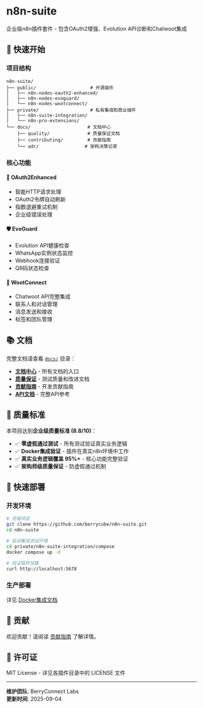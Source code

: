 # n8n-suite

企业级n8n插件套件 - 包含OAuth2增强、Evolution API诊断和Chatwoot集成

## 🚀 快速开始

### 项目结构
```
n8n-suite/
├── public/                    # 开源插件
│   ├── n8n-nodes-oauth2-enhanced/
│   ├── n8n-nodes-evoguard/
│   └── n8n-nodes-wootconnect/
├── private/                   # 私有集成和商业插件
│   ├── n8n-suite-integration/
│   └── n8n-pro-extensions/
└── docs/                     # 文档中心
    ├── quality/              # 质量保证文档
    ├── contributing/         # 贡献指南
    └── adr/                 # 架构决策记录
```

### 核心功能

#### 🔐 OAuth2Enhanced
- 智能HTTP请求处理
- OAuth2令牌自动刷新
- 指数退避重试机制
- 企业级错误处理

#### 🛡️ EvoGuard  
- Evolution API健康检查
- WhatsApp实例状态监控
- Webhook连接验证
- QR码状态检查

#### 💬 WootConnect
- Chatwoot API完整集成
- 联系人和对话管理
- 消息发送和接收
- 标签和团队管理

## 📚 文档

完整文档请查看 [`docs/`](docs/) 目录：

- **[文档中心](docs/README.md)** - 所有文档的入口
- **[质量保证](docs/quality/)** - 测试质量和改进文档
- **[贡献指南](docs/contributing/CONTRIBUTING.md)** - 开发贡献指南
- **[API文档](docs/API.md)** - 完整API参考

## 🎯 质量标准

本项目达到**企业级质量标准 (8.8/10)**：
- ✅ **零虚假通过测试** - 所有测试验证真实业务逻辑
- ✅ **Docker集成验证** - 插件在真实n8n环境中工作
- ✅ **真实业务逻辑覆盖 95%+** - 核心功能完整验证
- ✅ **架构师级质量保证** - 防虚假通过机制

## 🚀 快速部署

### 开发环境
```bash
# 克隆项目
git clone https://github.com/berrycube/n8n-suite.git
cd n8n-suite

# 启动集成测试环境  
cd private/n8n-suite-integration/compose
docker compose up -d

# 验证插件加载
curl http://localhost:5678
```

### 生产部署
详见 [Docker集成文档](docs/quality/DOCKER-INTEGRATION-FIXES.md)

## 🤝 贡献

欢迎贡献！请阅读 [贡献指南](docs/contributing/CONTRIBUTING.md) 了解详情。

## 📄 许可证

MIT License - 详见各插件目录中的 LICENSE 文件

---

**维护团队**: BerryConnect Labs  
**更新时间**: 2025-09-04
